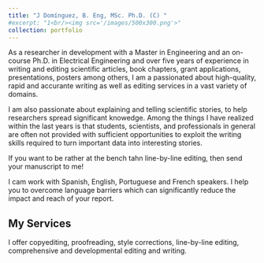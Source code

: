 ```yaml
---
title: "J Domínguez, B. Eng, MSc. Ph.D. (C) "
#excerpt: "1<br/><img src='/images/500x300.png'>"
collection: portfolio
---
```


As a researcher in development with a Master in Engineering and an on-course Ph.D. in Electrical Engineering and over five years of experience in writing and editing scientific articles, book chapters, grant applications, presentations, posters among others, I am a passionated about high-quality, rapid and accurante writing as well as editing services in a vast variety of domains.

I am also passionate about explaining and telling scientific stories, to help researchers spread significant knowedge. Among the things I have realized within the last years is that students, scientists, and professionals in general are often not provided with sufficient opportunities to exploit the writing skills required to turn important data into interesting stories. 

If you want to be rather at the bench tahn line-by-line editing, then send your manuscript to me!

I cam work with Spanish, English, Portuguese and French speakers. I help you to overcome language barriers which can significantly reduce the impact and reach of your report.


## My Services

I offer copyediting, proofreading, style corrections, line-by-line editing, comprehensive and developmental editing and writing.

